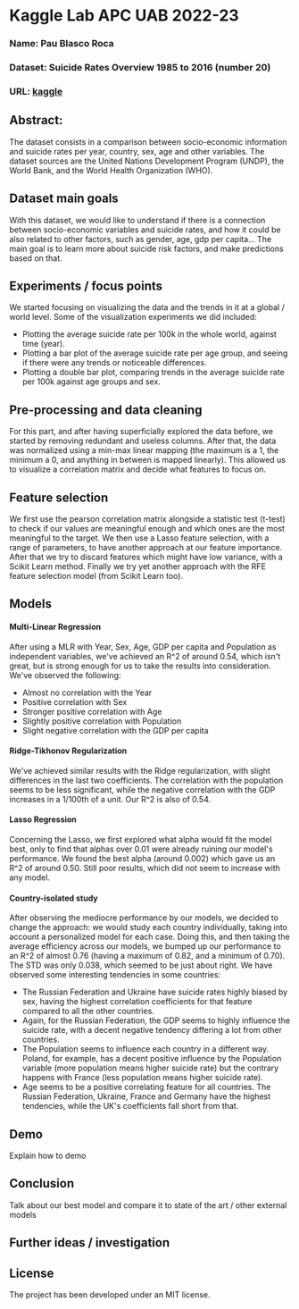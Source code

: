 # Kaggle Lab APC UAB 2022-23
### Name: Pau Blasco Roca
### Dataset: Suicide Rates Overview 1985 to 2016 (number 20)
### URL: [kaggle](https://www.kaggle.com/datasets/russellyates88/suicide-rates-overview-1985-to-2016)

## Abstract:
The dataset consists in a comparison between socio-economic information and suicide rates per year, country, sex, age and other variables.
The dataset sources are the United Nations Development Program (UNDP), the World Bank, and the World Health Organization (WHO).

## Dataset main goals
With this dataset, we would like to understand if there is a connection between socio-economic variables and suicide rates, and how it could be also related to other factors, such as gender, age, gdp per capita... The main goal is to learn more about suicide risk factors, and make predictions based on that.

## Experiments / focus points
We started focusing on visualizing the data and the trends in it at a global / world level. Some of the visualization experiments we did included:
 - Plotting the average suicide rate per 100k in the whole world, against time (year).
 - Plotting a bar plot of the average suicide rate per age group, and seeing if there were any trends or noticeable differences.
 - Plotting a double bar plot, comparing trends in the average suicide rate per 100k against age groups and sex.

## Pre-processing and data cleaning
For this part, and after having superficially explored the data  before, we started by removing redundant and useless columns.
After that, the data was normalized using a min-max linear mapping (the maximum is a 1, the minimum a 0, and anything in between is mapped linearly).
This allowed us to visualize a correlation matrix and decide what features to focus on.

## Feature selection
We first use the pearson correlation matrix alongside a statistic test (t-test) to check if our values are meaningful enough and which ones are the most meaningful to the target.
We then use a Lasso feature selection, with a range of parameters, to have another approach at our feature importance.
After that we try to discard features which might have low variance, with a Scikit Learn method.
Finally we try yet another approach with the RFE feature selection model (from Scikit Learn too).

## Models
#### Multi-Linear Regression
After using a MLR with Year, Sex, Age, GDP per capita and Population as independent variables, we've achieved an R^2 of around 0.54, which isn't great, but is strong enough for us to take the results into consideration. We've observed the following:
 - Almost no correlation with the Year
 - Positive correlation with Sex
 - Stronger positive correlation with Age
 - Slightly positive correlation with Population
 - Slight negative correlation with the GDP per capita
#### Ridge-Tikhonov Regularization
We've achieved similar results with the Ridge regularization, with slight differences in the last two coefficients. The correlation with the population seems to be less significant, while the negative correlation with the GDP increases in a 1/100th of a unit. Our R^2 is also of 0.54.
#### Lasso Regression
Concerning the Lasso, we first explored what alpha would fit the model best, only to find that alphas over 0.01 were already ruining our model's performance. We found the best alpha (around 0.002) which gave us an R^2 of around 0.50. Still poor results, which did not seem to increase with any model.
#### Country-isolated study
After observing the mediocre performance by our models, we decided to change the approach: we would study each country individually, taking into account a personalized model for each case. Doing this, and then taking the average efficiency across our models, we bumped up our performance to an R^2 of almost 0.76 (having a maximum of 0.82, and a minimum of 0.70). The STD was only 0.038, which seemed to be just about right.
We have observed some interesting tendencies in some countries:
 - The Russian Federation and Ukraine have suicide rates highly biased by sex, having the highest correlation coefficients for that feature compared to all the other countries.
  - Again, for the Russian Federation, the GDP seems to highly influence the suicide rate, with a decent negative tendency differing a lot from other countries.
  - The Population seems to influence each country in a different way. Poland, for example, has a decent positive influence by the Population variable (more population means higher suicide rate) but the contrary happens with France (less population means higher suicide rate).
  - Age seems to be a positive correlating feature for all countries. The Russian Federation, Ukraine, France and Germany have the highest tendencies, while the UK's coefficients fall short from that.

## Demo
Explain how to demo

## Conclusion
Talk about our best model and compare it to state of the art / other external models

## Further ideas / investigation

## License
The project has been developed under an MIT license.
